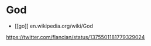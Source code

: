 # God

- [[go]] en.wikipedia.org/wiki/God

https://twitter.com/flancian/status/1375501181779329024


